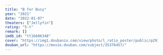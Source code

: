 ```yaml
---
title: "B for Busy"
year: "2021"
date: "2022-01-07"
theaters: ["Jellyfin"]
rating: "5-t"
remark: []
imdb_id: "tt16606348"
cover: "https://img1.doubanio.com/view/photo/l_ratio_poster/public/p2914207920.jpg"
douban_url: "https://movie.douban.com/subject/35376457/"
---
```

